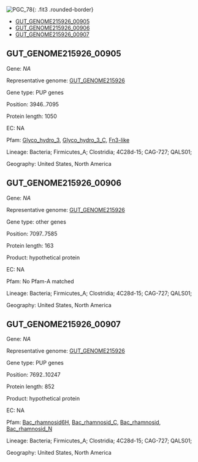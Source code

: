 ![PGC_78](../static/images/Clusters_figure/PGC_78.jpg){: .fit3 .rounded-border}

<ul id="myTab" class="nav nav-tabs">
  <li class="active">
        <a href="#tab1" data-toggle="tab">GUT_GENOME215926_00905</a>
  </li>
<li><a href="#tab2" data-toggle="tab">GUT_GENOME215926_00906</a></li>
<li><a href="#tab3" data-toggle="tab">GUT_GENOME215926_00907</a></li>
</ul>

<div id="myTabContent" class="tab-content">
  <div class="tab-pane fade in active" id="tab1">

<h2 id="GUT_GENOME215926_00905">GUT_GENOME215926_00905</h2>
<p>Gene: <em>NA</em>
<p>Representative genome: <a href="https://www.ebi.ac.uk/metagenomics/genomes/MGYG-HGUT-03226">GUT_GENOME215926</a></p>
<p>Gene type: PUP genes</p>
<p>Position: 3946..7095</p>
<p>Protein length: 1050</p>
<p>EC: NA</p>
<p>Pfam: <a href="http://pfam.xfam.org/family/Glyco_hydro_3">Glyco_hydro_3</a>, <a href="http://pfam.xfam.org/family/Glyco_hydro_3_C">Glyco_hydro_3_C</a>, <a href="http://pfam.xfam.org/family/Fn3-like">Fn3-like</a></p>
<p>Lineage: Bacteria; Firmicutes_A; Clostridia; 4C28d-15; CAG-727; QALS01; </p>
<p>Geography: United States, North America</p>
  </div>

  <div class="tab-pane fade" id="tab2">

<h2 id="GUT_GENOME215926_00906">GUT_GENOME215926_00906</h2>
<p>Gene: <em>NA</em></p>
<p>Representative genome: <a href="https://www.ebi.ac.uk/metagenomics/genomes/MGYG-HGUT-03226">GUT_GENOME215926</a></p>
<p>Gene type: other genes</p>
<p>Position: 7097..7585</p>
<p>Protein length: 163</p>
<p>Product: hypothetical protein</p>
<p>EC: NA</p>
<p>Pfam: No Pfam-A matched</p>
<p>Lineage: Bacteria; Firmicutes_A; Clostridia; 4C28d-15; CAG-727; QALS01; </p>
<p>Geography: United States, North America</p>

  </div>
  <div class="tab-pane fade" id="tab3">

<h2 id="GUT_GENOME215926_00907">GUT_GENOME215926_00907</h2>
<p>Gene: <em>NA</em></p>
<p>Representative genome: <a href="https://www.ebi.ac.uk/metagenomics/genomes/MGYG-HGUT-03226">GUT_GENOME215926</a></p>
<p>Gene type: PUP genes</p>
<p>Position: 7692..10247</p>
<p>Protein length: 852</p>
<p>Product: hypothetical protein</p>
<p>EC: NA</p>
<p>Pfam: <a href="http://pfam.xfam.org/family/Bac_rhamnosid6H">Bac_rhamnosid6H</a>, <a href="http://pfam.xfam.org/family/Bac_rhamnosid_C">Bac_rhamnosid_C</a>, <a href="http://pfam.xfam.org/family/Bac_rhamnosid">Bac_rhamnosid</a>, <a href="http://pfam.xfam.org/family/Bac_rhamnosid_N">Bac_rhamnosid_N</a></p>
<p>Lineage: Bacteria; Firmicutes_A; Clostridia; 4C28d-15; CAG-727; QALS01; </p>
<p>Geography: United States, North America</p>

  </div>
</div>
